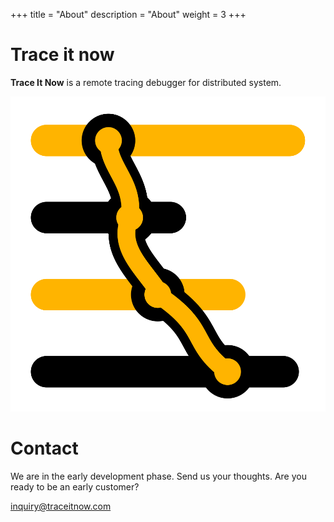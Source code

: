 +++
title = "About"
description = "About"
weight = 3
+++

# Trace it now

**Trace It Now** is a remote tracing debugger for distributed system.

![](/logo.png)

# Contact

We are in the early development phase. Send us your thoughts. Are you ready to be an early customer?

<a href="mailto:inquiry@traceitnow.com" target="_blank" rel="noopener noreferrer">inquiry@traceitnow.com</a>
